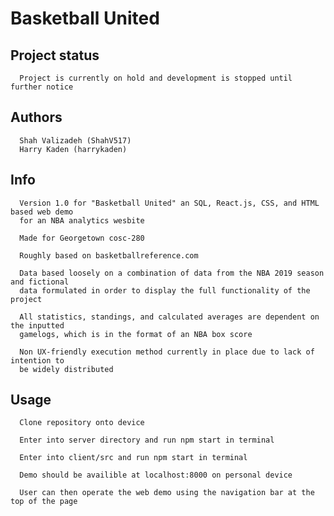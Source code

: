 # Basketball United

## Project status

      Project is currently on hold and development is stopped until further notice

## Authors
      Shah Valizadeh (ShahV517)
      Harry Kaden (harrykaden)

## Info
      Version 1.0 for "Basketball United" an SQL, React.js, CSS, and HTML based web demo
      for an NBA analytics wesbite

      Made for Georgetown cosc-280

      Roughly based on basketballreference.com

      Data based loosely on a combination of data from the NBA 2019 season and fictional
      data formulated in order to display the full functionality of the project
      
      All statistics, standings, and calculated averages are dependent on the inputted
      gamelogs, which is in the format of an NBA box score

      Non UX-friendly execution method currently in place due to lack of intention to
      be widely distributed

## Usage

      Clone repository onto device

      Enter into server directory and run npm start in terminal

      Enter into client/src and run npm start in terminal

      Demo should be availible at localhost:8000 on personal device
      
      User can then operate the web demo using the navigation bar at the top of the page
